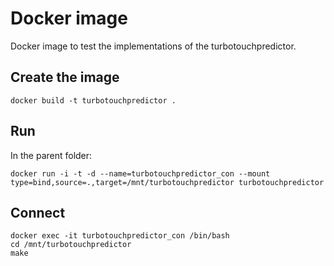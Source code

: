 # Docker image

Docker image to test the implementations of the turbotouchpredictor.

## Create the image

```
docker build -t turbotouchpredictor .
```

## Run

In the parent folder:
```
docker run -i -t -d --name=turbotouchpredictor_con --mount type=bind,source=.,target=/mnt/turbotouchpredictor turbotouchpredictor
```

## Connect

```
docker exec -it turbotouchpredictor_con /bin/bash
cd /mnt/turbotouchpredictor
make
```